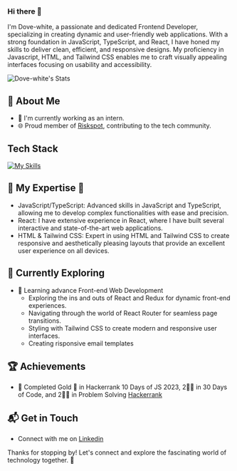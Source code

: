 ### Hi there 👋

I'm Dove-white, a passionate and dedicated Frontend Developer, specializing in creating dynamic and user-friendly web applications. With a strong foundation in JavaScript, TypeScript, and React, I have honed my skills to deliver clean, efficient, and responsive designs. My proficiency in Javascript, HTML, and Tailwind CSS enables me to craft visually appealing interfaces focusing on usability and accessibility.
<!--
![Dove-white's Stats](https://github-readme-stats.vercel.app/api?username=Dove-white&theme=vue-dark&show_icons=true&hide_border=true&count_private=true)
-->
![Dove-white's Stats](https://github-readme-stats-git-masterrstaa-rickstaa.vercel.app/api?username=Dove&theme=vue-dark&show_icons=true&hide_border=true&count_private=true)

## 🚀 About Me

- 🔭 I'm currently working as an intern.
- 🌐 Proud member of [Riskspot](https://www.linkedin.com/company/riskspot/), contributing to the tech community.

## Tech Stack
[![My Skills](https://skillicons.dev/icons?i=js,ts,html,css,react,tailwind)](https://skillicons.dev)

## 🚀 My Expertise 🚀

- JavaScript/TypeScript: Advanced skills in JavaScript and TypeScript, allowing me to develop complex functionalities with ease and precision.
- React: I have extensive experience in React, where I have built several interactive and state-of-the-art web applications.
- HTML & Tailwind CSS: Expert in using HTML and Tailwind CSS to create responsive and aesthetically pleasing layouts that provide an excellent user experience on all devices.

## 🌱 Currently Exploring

- 🚀 Learning advance Front-end Web Development
  - Exploring the ins and outs of React and Redux for dynamic front-end experiences.
  - Navigating through the world of React Router for seamless page transitions.
  - Styling with Tailwind CSS to create modern and responsive user interfaces.
  - Creating risponsive email templates 

 ## 🏆 Achievements

- 🌟 Completed Gold 🥇 in Hackerrank 10 Days of JS 2023, 2🌟🌟 in 30 Days of Code, and 2🌟🌟 in Problem Solving  [Hackerrank](https://www.hackerrank.com/profile/dugbazahredeemer)


## 📬 Get in Touch

- Connect with me on [Linkedin](www.linkedin.com/in/redeemer-dugbazah-0137a72b1)

Thanks for stopping by! Let's connect and explore the fascinating world of technology together. 🚀




<!--
**Dove-white/Dove-white** is a ✨ _special_ ✨ repository because its `README.md` (this file) appears on your GitHub profile.

Here are some ideas to get you started:

- 🔭 I’m currently working on ...
- 🌱 I’m currently learning ...
- 👯 I’m looking to collaborate on ...
- 🤔 I’m looking for help with ...
- 💬 Ask me about ...
- 📫 How to reach me: ...
- 😄 Pronouns: ...
- ⚡ Fun fact: ...
-->
